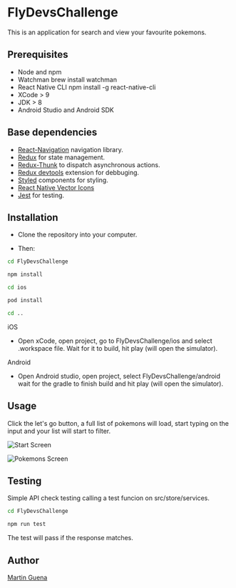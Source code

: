 # FlyDevsChallenge

This is an application for search and view your favourite pokemons.

## Prerequisites

- Node and npm
- Watchman brew install watchman
- React Native CLI npm install -g react-native-cli
- XCode > 9
- JDK > 8
- Android Studio and Android SDK

## Base dependencies

- [React-Navigation](https://reactnavigation.org/) navigation library.
- [Redux](https://redux.js.org/) for state management.
- [Redux-Thunk](https://github.com/reduxjs/redux-thunk) to dispatch asynchronous actions.
- [Redux devtools](https://extension.remotedev.io/) extension for debbuging.
- [Styled](https://styled-components.com/) components for styling.
- [React Native Vector Icons](https://oblador.github.io/react-native-vector-icons/)
- [Jest](https://jestjs.io/) for testing.

## Installation

- Clone the repository into your computer.

- Then:

```bash
cd FlyDevsChallenge

npm install

cd ios

pod install

cd ..
```

iOS

- Open xCode, open project, go to FlyDevsChallenge/ios and select .workspace file. Wait for it to build, hit play (will open the simulator).

Android

- Open Android studio, open project, select FlyDevsChallenge/android wait for the gradle to finish build and hit play (will open the simulator).

## Usage

Click the let's go button, a full list of pokemons will load, start typing on the input and your list will start to filter.


![Start Screen](./src/assets/startScreen.png)


![Pokemons Screen](./src/assets/PokemonsScreen.png)



## Testing

Simple API check testing calling a test funcion on src/store/services.

```bash
cd FlyDevsChallenge

npm run test
```

The test will pass if the response matches.

## Author

[Martin Guena](https://www.linkedin.com/in/martinguena/)
